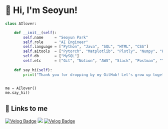 # 💙 Hi, I'm Seoyun!

```python
class AIlover:

    def __init__(self):
        self.name     = "Seoyun Park"
        self.role     = "AI Engineer"
        self.language = ["Python", "Java", "SQL", "HTML", "CSS"]
        self.aitools  = ["Pytorch", "Matplotlib", "Plotly", "Numpy", "Pandas"]
        self.db       = ["MySQL"]
        self.etc      = ["Git", "Notion", "AWS", "Slack", "Postman", "Trello"]
        
    def say_hi(self):
        print("Thank you for dropping by my GitHub! Let's grow up together!")


me = AIlover()
me.say_hi()
```

## 🔗 Links to me
[![Velog Badge](https://img.shields.io/badge/notion-white?style=flat&logo=Notion&logoColor=black)](https://seoyun.oopy.io/)  <a href="mailto:dhn04100@gmail.com"><img src="https://img.shields.io/badge/gmail-red?style=flat&logo=gmail&logoColor=white"></a> [![Velog Badge](https://img.shields.io/badge/Blog-white?style=flat&logo=oopy&logoColor=black)](https://seoyun.oopy.io/techblog) 
